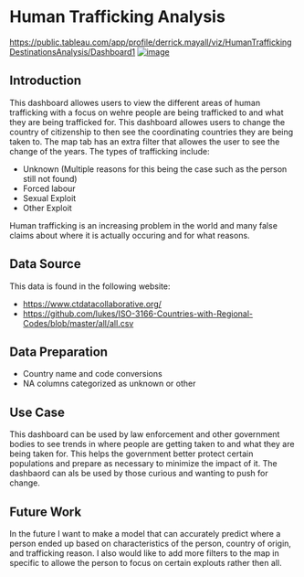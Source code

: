 # Human Trafficking Analysis
https://public.tableau.com/app/profile/derrick.mayall/viz/HumanTraffickingDestinationsAnalysis/Dashboard1
[![image](https://github.com/dmayall/Human-Trafficking-Analysis/assets/108638892/140d4fca-4a91-4930-ae95-2860b7a611fd)](https://human-trafficking-analysis.streamlit.app/)
## Introduction
This dashboard allowes users to view the different areas of human trafficking with a focus on wehre people are being trafficked to and what they are being trafficked for. This dashboard allowes users to change the country of citizenship to then see the coordinating countries they are being taken to. The map tab has an extra filter that allowes the user to see the change of the years. 
The types of trafficking include:
- Unknown (Multiple reasons for this being the case such as the person still not found)
- Forced labour
- Sexual Exploit
- Other Exploit

Human trafficking is an increasing problem in the world and many false claims about where it is actually occuring and for what reasons.  

## Data Source
This data is found in the following website:
- https://www.ctdatacollaborative.org/
- https://github.com/lukes/ISO-3166-Countries-with-Regional-Codes/blob/master/all/all.csv

## Data Preparation 
- Country name and code conversions
- NA columns categorized as unknown or other

## Use Case
This dashboard can be used by law enforcement and other government bodies to see trends in where people are getting taken to and what they are being taken for. This helps the government better protect certain populations and prepare as necessary to minimize the impact of it.
The dashbaord can als be used by those curious and wanting to push for change. 

## Future Work
In the future I want to make a model that can accurately predict where a person ended up based on characteristics of the person, country of origin, and trafficking reason. I also would like to add more filters to the map in specific to allowe the person to focus on certain explouts rather then all.
